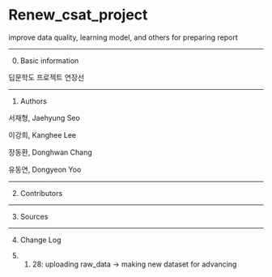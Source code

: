 # Renew_csat_project
improve data quality, learning model, and others for preparing report

---

0. Basic information

딥문학도 프로젝트 연장선

---

1. Authors

서재형, Jaehyung Seo

이강희, Kanghee Lee

장동환, Donghwan Chang

유동연, Dongyeon Yoo

---

2. Contributors

---

3. Sources

---

4. Change Log

2020. 01. 28: uploading raw_data -> making new dataset for advancing
